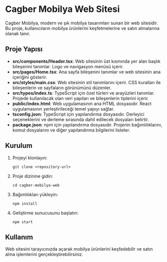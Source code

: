 # Cagber Mobilya Web Sitesi

Cagber Mobilya, modern ve şık mobilya tasarımları sunan bir web sitesidir. Bu proje, kullanıcıların mobilya ürünlerini keşfetmelerine ve satın almalarına olanak tanır.

## Proje Yapısı

- **src/components/Header.tsx**: Web sitesinin üst kısmında yer alan başlık bileşenini tanımlar. Logo ve navigasyon menüsü içerir.
- **src/pages/Home.tsx**: Ana sayfa bileşenini tanımlar ve web sitesinin ana içeriğini gösterir.
- **src/styles/main.css**: Web sitesinin stil tanımlarını içerir. CSS kuralları ile bileşenlerin ve sayfaların görünümünü düzenler.
- **src/types/index.ts**: TypeScript için özel türleri ve arayüzleri tanımlar. Projede kullanılacak olan veri yapıları ve bileşenlerin tiplerini içerir.
- **public/index.html**: Web uygulamasının ana HTML dosyasıdır. React uygulamasının yerleştirileceği temel yapıyı sağlar.
- **tsconfig.json**: TypeScript için yapılandırma dosyasıdır. Derleyici seçeneklerini ve derleme sırasında dahil edilecek dosyaları belirtir.
- **package.json**: npm için yapılandırma dosyasıdır. Projenin bağımlılıklarını, komut dosyalarını ve diğer yapılandırma bilgilerini listeler.

## Kurulum

1. Projeyi klonlayın:
   ```
   git clone <repository-url>
   ```

2. Proje dizinine gidin:
   ```
   cd cagber-mobilya-web
   ```

3. Bağımlılıkları yükleyin:
   ```
   npm install
   ```

4. Geliştirme sunucusunu başlatın:
   ```
   npm start
   ```

## Kullanım

Web sitesini tarayıcınızda açarak mobilya ürünlerini keşfedebilir ve satın alma işlemlerini gerçekleştirebilirsiniz.